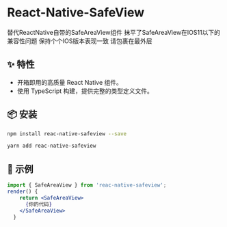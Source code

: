 
<h1 align="left">React-Native-SafeView</h1>

<div align="left">

替代ReactNative自带的SafeAreaView组件 抹平了SafeAreaView在IOS11以下的兼容性问题 保持个个IOS版本表现一致 请包裹在最外层

</div>

## ✨ 特性

- 开箱即用的高质量 React Native 组件。
- 使用 TypeScript 构建，提供完整的类型定义文件。


## 📦 安装

```bash
npm install reac-native-safeview --save
```

```bash
yarn add reac-native-safeview
```

## 🔨 示例

```jsx
import { SafeAreaView } from 'reac-native-safeview';
render() {
    return <SafeAreaView>
      {你的代码}
    </SafeAreaView>
  }
```
